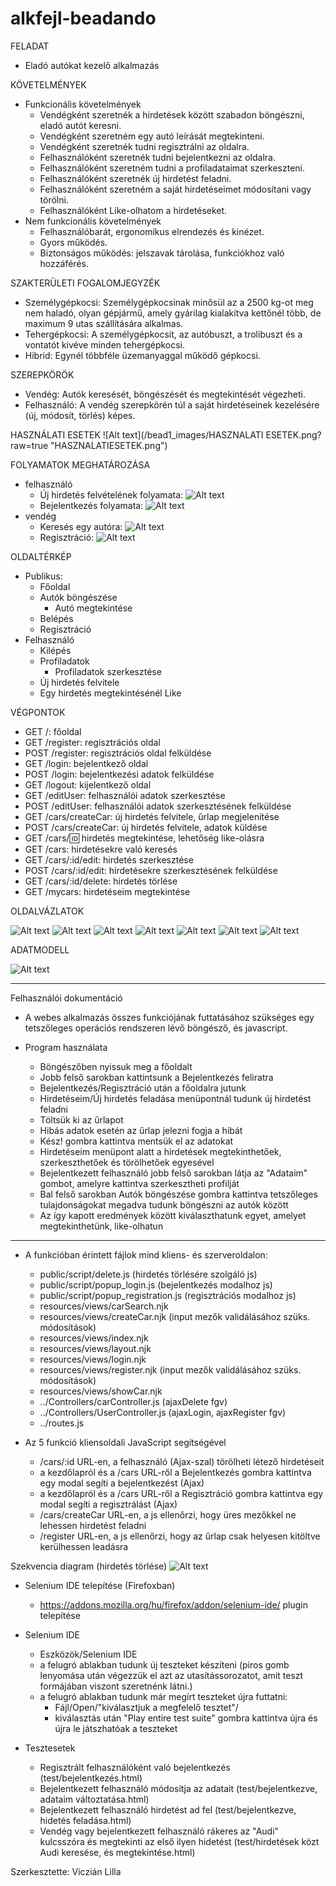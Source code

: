 # alkfejl-beadando

FELADAT
- Eladó autókat kezelő alkalmazás
	
KÖVETELMÉNYEK
- Funkcionális követelmények
	- Vendégként szeretnék a hirdetések között szabadon böngészni, eladó autót keresni.
	- Vendégként szeretném egy autó leírását megtekinteni.
	- Vendégként szeretnék tudni regisztrálni az oldalra.
	- Felhasználóként szeretnék tudni bejelentkezni az oldalra.
	- Felhasználóként szeretném tudni a profiladataimat szerkeszteni.
	- Felhasználóként szeretnék új hirdetést feladni.
	- Felhasználóként szeretném a saját hirdetéseimet módosítani vagy törölni.
	- Felhasználóként Like-olhatom a hirdetéseket.
- Nem funkcionális követelmények
	- Felhasználóbarát, ergonomikus elrendezés és kinézet.
	- Gyors működés.
	- Biztonságos működés: jelszavak tárolása, funkciókhoz való hozzáférés.
		
SZAKTERÜLETI FOGALOMJEGYZÉK
- Személygépkocsi: Személygépkocsinak minősül az a 2500 kg-ot meg nem haladó, olyan gépjármű, amely gyárilag kialakítva kettőnél több, de maximum 9 utas szállítására alkalmas.
- Tehergépkocsi: A személygépkocsit, az autóbuszt, a trolibuszt és a vontatót kivéve minden tehergépkocsi.
- Hibrid: Egynél többféle üzemanyaggal működő gépkocsi.
		
SZEREPKÖRÖK
- Vendég: Autók keresését, böngészését és megtekintését végezheti.
- Felhasználó: A vendég szerepkörén túl a saját hirdetéseinek kezelésére (új, módosít, törlés) képes.
		
HASZNÁLATI ESETEK
![Alt text](/bead1_images/HASZNALATI ESETEK.png?raw=true "HASZNALATIESETEK.png")

FOLYAMATOK MEGHATÁROZÁSA
- felhasználó
	- Új hirdetés felvételének folyamata:
	![Alt text](/bead1_images/FOLYAMAT_uj_hirdetes.png?raw=true "FOLYAMAT_uj_hirdetes.png")
	- Bejelentkezés folyamata:
	![Alt text](/bead1_images/FOLYAMAT_bejelentkezes.png?raw=true "FOLYAMAT_bejelentkezes.png")
- vendég
	- Keresés egy autóra:
	![Alt text](/bead1_images/FOLYAMAT_kereses.png?raw=true "FOLYAMAT_kereses.png")
	- Regisztráció:
	![Alt text](/bead1_images/FOLYAMAT_regisztracio.png?raw=true "FOLYAMAT_regisztracio.png")
		
OLDALTÉRKÉP
- Publikus:
	- Főoldal
	- Autók böngészése
		+ Autó megtekintése
	- Belépés
	- Regisztráció
- Felhasználó
	- Kilépés
	- Profiladatok
		+ Profiladatok szerkesztése
	- Új hirdetés felvitele
	- Egy hirdetés megtekintésénél Like
		
VÉGPONTOK
- GET /: főoldal
- GET /register: regisztrációs oldal
- POST /register: regisztrációs oldal felküldése
- GET /login: bejelentkező oldal
- POST /login: bejelentkezési adatok felküldése
- GET /logout: kijelentkező oldal
- GET /editUser: felhasználói adatok szerkesztése
- POST /editUser: felhasználói adatok szerkesztésének felküldése
- GET /cars/createCar: új hirdetés felvitele, űrlap megjelenítése
- POST /cars/createCar: új hirdetés felvitele, adatok küldése
- GET /cars/:id: hirdetés megtekintése, lehetőség like-olásra
- GET /cars: hirdetésekre való keresés
- GET /cars/:id/edit: hirdetés szerkesztése
- POST /cars/:id/edit: hirdetésekre szerkesztésének felküldése
- GET /cars/:id/delete: hirdetés törlése
- GET /mycars: hirdetéseim megtekintése

OLDALVÁZLATOK

![Alt text](/bead1_images/OLDALVAZLATOK_1.jpg?raw=true "OLDALVAZLATOK_1.jpg")
![Alt text](/bead1_images/OLDALVAZLATOK_2.jpg?raw=true "OLDALVAZLATOK_2.jpg")
![Alt text](/bead1_images/OLDALVAZLATOK_3.jpg?raw=true "OLDALVAZLATOK_3.jpg")
![Alt text](/bead1_images/OLDALVAZLATOK_4.jpg?raw=true "OLDALVAZLATOK_4.jpg")
![Alt text](/bead1_images/OLDALVAZLATOK_5.jpg?raw=true "OLDALVAZLATOK_5.jpg")
![Alt text](/bead1_images/OLDALVAZLATOK_6.jpg?raw=true "OLDALVAZLATOK_6.jpg")
![Alt text](/bead1_images/OLDALVAZLATOK_7.jpg?raw=true "OLDALVAZLATOK_7.jpg")

ADATMODELL

![Alt text](/bead1_images/ADATMODELL.png?raw=true "ADATMODELL.png")

----
Felhasználói dokumentáció

- A webes alkalmazás összes funkciójának futtatásához szükséges egy tetszőleges operációs rendszeren lévő böngésző, és javascript. 

- Program használata

	- Böngészőben nyissuk meg a főoldalt
	- Jobb felső sarokban kattintsunk a Bejelentkezés feliratra
	- Bejelentkezés/Regisztráció után a főoldalra jutunk
	- Hirdetéseim/Új hirdetés feladása menüpontnál tudunk új hirdetést feladni
	- Töltsük ki az űrlapot
	- Hibás adatok esetén az űrlap jelezni fogja a hibát
	- Kész! gombra kattintva mentsük el az adatokat
	- Hirdetéseim menüpont alatt a hirdetések megtekinthetőek, szerkeszthetőek és törölhetőek egyesével
	- Bejelentkezett felhasználó jobb felső sarokban látja az "Adataim" gombot, amelyre kattintva szerkesztheti profilját
	- Bal felső sarokban Autók böngészése gombra kattintva tetszőleges tulajdonságokat megadva tudunk böngészni az autók között
	- Az így kapott eredmények között kiválaszthatunk egyet, amelyet megtekinthetünk, like-olhatun

----
- A funkcióban érintett fájlok mind kliens- és szerveroldalon:
	- public/script/delete.js (hirdetés törlésére szolgáló js)
	- public/script/popup_login.js (bejelentkezés modalhoz js)
	- public/script/popup_registration.js (regisztrációs modalhoz js)
	- resources/views/carSearch.njk
	- resources/views/createCar.njk (input mezők validálásához szüks. módosítások)
	- resources/views/index.njk
	- resources/views/layout.njk
	- resources/views/login.njk
	- resources/views/register.njk (input mezők validálásához szüks. módosítások)
	- resources/views/showCar.njk 
	- ../Controllers/carController.js (ajaxDelete fgv)
	- ../Controllers/UserController.js (ajaxLogin, ajaxRegister fgv)
	- ../routes.js

- Az 5 funkció kliensoldali JavaScript segítségével
	- /cars/:id URL-en, a felhasználó (Ajax-szal) törölheti létező hirdetéseit
	- a kezdőlapról és a /cars URL-ről a Bejelentkezés gombra kattintva egy modal segíti a bejelentkezést (Ajax)
	- a kezdőlapról és a /cars URL-ről a Regisztráció gombra kattintva egy modal segíti a regisztrálást (Ajax)
	- /cars/createCar URL-en, a js ellenőrzi, hogy üres mezőkkel ne lehessen hirdetést feladni
	- /register URL-en, a js ellenőrzi, hogy az űrlap csak helyesen kitöltve kerülhessen leadásra

Szekvencia diagram (hirdetés törlése)
	![Alt text](/bead1_images/szekvencia.png?raw=true "szekvencia.png")

- Selenium IDE telepítése (Firefoxban)
	- https://addons.mozilla.org/hu/firefox/addon/selenium-ide/ plugin telepítése

- Selenium IDE
	- Eszközök/Selenium IDE
	- a felugró ablakban tudunk új teszteket készíteni (piros gomb lenyomása után végezzük el azt az utasítássorozatot, amit teszt formájában viszont szeretnénk látni.)
	- a felugró ablakban tudunk már megírt teszteket újra futtatni:
		- Fájl/Open/"kiválasztjuk a megfelelő tesztet"/
		- kiválasztás után "Play entire test suite" gombra kattintva újra és újra le játszhatóak a teszteket

- Tesztesetek
	- Regisztrált felhasználóként való bejelentkezés (test/bejelentkezés.html)
	- Bejelentkezett felhasználó módosítja az adatait (test/bejelentkezve, adataim változtatása.html)
	- Bejelentkezett felhasználó hirdetést ad fel (test/bejelentkezve, hidetés feladása.html)
	- Vendég vagy bejelentkezett felhasználó rákeres az "Audi" kulcsszóra és megtekinti az első ilyen hidetést (test/hirdetések közt Audi keresése, és megtekintése.html)

Szerkesztette: Viczián Lilla